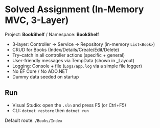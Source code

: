 # Solved Assignment (In-Memory MVC, 3-Layer)

Project: **BookShelf** / Namespace: **BookShelf**

- 3-layer: Controller → Service → Repository (in-memory `List<Book>`)
- CRUD for Books (Index/Details/Create/Edit/Delete)
- Try–catch in all controller actions (specific + general)
- User-friendly messages via TempData (shown in _Layout)
- Logging: Console + file (`Logs/app.log` via a simple file logger)
- No EF Core / No ADO.NET
- Dummy data seeded on startup

## Run
- Visual Studio: open the `.sln` and press F5 (or Ctrl+F5)
- CLI: `dotnet restore` then `dotnet run`

Default route: `/Books/Index`
